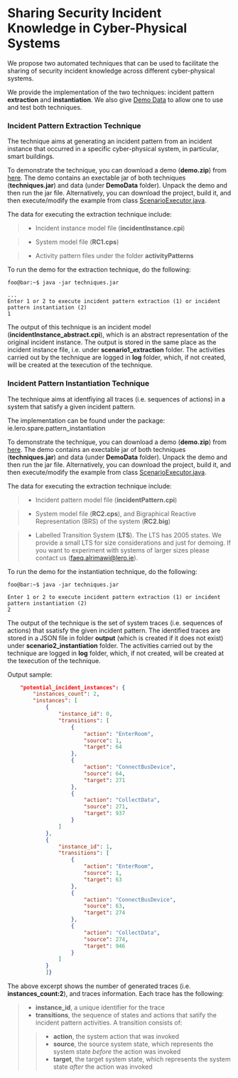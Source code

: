 # Sharing Security Incident Knowledge in Cyber-Physical Systems

We propose two automated techniques that can be used to facilitate the sharing of security incident knowledge across different cyber-physical systems.

We provide the implementation of the two techniques: incident pattern **extraction** and **instantiation**. 
We also give [Demo Data][4] to allow one to use and test both techniques.

### Incident Pattern Extraction Technique

The technique aims at generating an incident pattern from an incident instance that occurred in a specific cyber-physical system, in particular, smart buildings.

To demonstrate the technique, you can download a demo (**demo.zip**) from [here][4]. The demo contains an exectable jar of both techniques (**techniques.jar**) and data (under **DemoData** folder). Unpack the demo and then run the jar file. Alternatively, you can download the project, build it, and then execute/modify the example from class [ScenarioExecutor.java][11].

The data for executing the extraction technique include:

>- Incident instance model file (**incidentInstance.cpi**)

>- System model file (**RC1.cps**)

>- Activity pattern files under the folder **activityPatterns**

To run the demo for the extraction technique, do the following: 

```console
foo@bar:~$ java -jar techniques.jar

...
Enter 1 or 2 to execute incident pattern extraction (1) or incident pattern instantiation (2)
1
```

The output of this technique is an incident model (**incidentInstance_abstract.cpi**), which is an abstract representation of the original incident instance. The output is stored in the same place as the incident instance file, i.e. under **scenario1_extraction** folder. The activities carried out by the technique are logged in **log** folder, which, if not created, will be created at the texecution of the technique.

### Incident Pattern Instantiation Technique

The technique aims at identfiying all traces (i.e. sequences of actions) in a system that satisfy a given incident pattern.

The implementation can be found under the package: ie.lero.spare.pattern_instantiation

To demonstrate the technique, you can download a demo (**demo.zip**) from [here][4]. The demo contains an exectable jar of both techniques (**techniques.jar**) and data (under **DemoData** folder). Unpack the demo and then run the jar file. Alternatively, you can download the project, build it, and then execute/modify the example from class [ScenarioExecutor.java][11].

The data for executing the extraction technique include:

>- Incident pattern model file (**incidentPattern.cpi**)

>- System model file (**RC2.cps**), and Bigraphical Reactive Representation (BRS) of the system (**RC2.big**)

>- Labelled Transition System (**LTS**). The LTS has 2005 states. We provide a small LTS for size considerations and just for demoing. If you want to experiment with systems of larger sizes please contact us (faeq.alrimawi@lero.ie).

To run the demo for the instantiation technique, do the following:  

```console
foo@bar:~$ java -jar techniques.jar

Enter 1 or 2 to execute incident pattern extraction (1) or incident pattern instantiation (2)
2
```

The output of the technique is the set of system traces (i.e. sequences of actions) that ssatisfy the given incident pattern. The identified traces are stored in a JSON file in folder **output** (which is created if it does not exist) under **scenario2_instantiation** folder. The activities carried out by the technique are logged in **log** folder, which, if not created, will be created at the texecution of the technique.

Output sample:

```json
    "potential_incident_instances": {
        "instances_count": 2,
        "instances": [
            {
                "instance_id": 0,
                "transitions": [
                    {
                        "action": "EnterRoom",
                        "source": 1,
                        "target": 64
                    },
                    {
                        "action": "ConnectBusDevice",
                        "source": 64,
                        "target": 271
                    },
                    {
                        "action": "CollectData",
                        "source": 271,
                        "target": 937
                    }
                ]
            },
            {
                "instance_id": 1,
                "transitions": [
                    {
                        "action": "EnterRoom",
                        "source": 1,
                        "target": 63
                    },
                    {
                        "action": "ConnectBusDevice",
                        "source": 63,
                        "target": 274
                    },
                    {
                        "action": "CollectData",
                        "source": 274,
                        "target": 946
                    }
                ]
            }
            ]}
```
The above excerpt shows the number of generated traces (i.e. **instances_count:2**), and traces information. Each trace has the following: 
>- **instance_id**, a unique identifier for the trace
>- **transitions**, the sequence of states and actions that satify the incident pattern activities. A transition consists of: 
>>- **action**, the system action that was invoked
>>- **source**, the source system state, which represents the system state *before* the action was invoked
>>- **target**, the target system state, which represents the system state *after* the action was invoked


[4]:../../tree/master/demo
[5]:../../tree/master/executable_jar/DemoData/scenario1_extraction/
[1]:../../tree/master/executable_jar/DemoData/scenario1_extraction/incidentInstance.cpi
[2]:../../tree/master/executable_jar/DemoData/scenario1_extraction/RC1.cps
[3]:../../tree/master/executable_jar/DemoData/scenario1_extraction/activityPatterns

[6]:../../tree/master/executable_jar/DemoData/scenario2_instantiation/
[7]:../../tree/master/executable_jar/DemoData/scenario2_instantiation/incidentPattern.cpi
[8]:../../tree/master/executable_jar/DemoData/scenario2_instantiation/RC2.cps
[9]:../../tree/master/executable_jar/DemoData/scenario2_instantiation/RC2.big
[10]:../../tree/master/executable_jar/DemoData/scenario2_instantiation/RC2/

[11]:../../tree/master/src/ie/lero/spare/main/ScenarioExecutor.java
